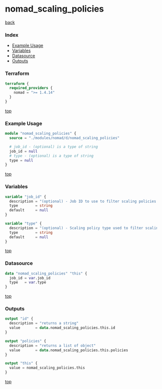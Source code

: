 # nomad_scaling_policies

[back](../nomad.md)

### Index

- [Example Usage](#example-usage)
- [Variables](#variables)
- [Datasource](#datasource)
- [Outputs](#outputs)

### Terraform

```terraform
terraform {
  required_providers {
    nomad = ">= 1.4.14"
  }
}
```

[top](#index)

### Example Usage

```terraform
module "nomad_scaling_policies" {
  source = "./modules/nomad/d/nomad_scaling_policies"

  # job_id - (optional) is a type of string
  job_id = null
  # type - (optional) is a type of string
  type = null
}
```

[top](#index)

### Variables

```terraform
variable "job_id" {
  description = "(optional) - Job ID to use to filter scaling policies."
  type        = string
  default     = null
}

variable "type" {
  description = "(optional) - Scaling policy type used to filter scaling policies."
  type        = string
  default     = null
}
```

[top](#index)

### Datasource

```terraform
data "nomad_scaling_policies" "this" {
  job_id = var.job_id
  type   = var.type
}
```

[top](#index)

### Outputs

```terraform
output "id" {
  description = "returns a string"
  value       = data.nomad_scaling_policies.this.id
}

output "policies" {
  description = "returns a list of object"
  value       = data.nomad_scaling_policies.this.policies
}

output "this" {
  value = nomad_scaling_policies.this
}
```

[top](#index)